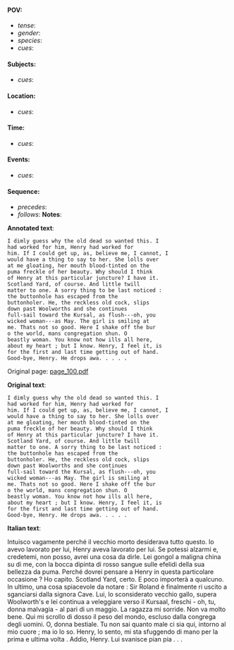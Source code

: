 #### POV: 
  - *tense*:
  - *gender*:
  - *species*:
  - *cues*:
#### Subjects:
  - *cues*:
#### Location:
  - *cues*:
#### Time:
  - *cues*:
#### Events:
  - *cues*:
#### Sequence:
  - *precedes*: 
  - *follows*:
**Notes**:


**Annotated text**:
```
I dimly guess why the old dead so wanted this. I 
had worked for him, Henry had worked for 
him. If I could get up, as, believe me, I cannot, I 
would have a thing to say to her. She lolls over 
at me gloating, her mouth blood-tinted on the 
puma freckle of her beauty. Why should I think 
of Henry at this particular juncture? I have it. 
Scotland Yard, of course. And little twill 
matter to one. A sorry thing to be last noticed : 
the buttonhole has escaped from the 
buttonholer. He, the reckless old cock, slips 
down past Woolworths and she continues 
full-sail toward the Kursal, as flush---oh, you 
wicked woman---as May. The girl is smiling at 
me. Thats not so good. Here I shake off the bur 
o the world, mans congregation shun. O 
beastly woman. You know not how ills all here, 
about my heart ; but I know. Henry, I feel it, is 
for the first and last time getting out of hand. 
Good-bye, Henry. He drops awa. . . . . 
```

Original page:
[page_100.pdf](https://github.com/vigji/cainjb/blob/main/source_material/pages/page_100.pdf)

**Original text**:
```
I dimly guess why the old dead so wanted this. I 
had worked for him, Henry had worked for 
him. If I could get up, as, believe me, I cannot, I 
would have a thing to say to her. She lolls over 
at me gloating, her mouth blood-tinted on the 
puma freckle of her beauty. Why should I think 
of Henry at this particular juncture? I have it. 
Scotland Yard, of course. And little twill 
matter to one. A sorry thing to be last noticed : 
the buttonhole has escaped from the 
buttonholer. He, the reckless old cock, slips 
down past Woolworths and she continues 
full-sail toward the Kursal, as flush---oh, you 
wicked woman---as May. The girl is smiling at 
me. Thats not so good. Here I shake off the bur 
o the world, mans congregation shun. O 
beastly woman. You know not how ills all here, 
about my heart ; but I know. Henry, I feel it, is 
for the first and last time getting out of hand. 
Good-bye, Henry. He drops awa. . . . . 
```

**Italian text**:

Intuisco vagamente perché il vecchio morto desiderava tutto questo. lo avevo lavorato per lui, Henry aveva lavorato per lui. Se potessi alzarmi e, credetemi, non posso, avrei una cosa da dirle. Lei gongol  a maligna china su di me, con la bocca dipinta di rosso sangue sulle efelidi della sua bellezza da puma. Perché dovrei pensare a Henry in questa particolare occasione ? Ho capito. Scotland Yard, certo. E poco importerà a qualcuno. In ultimo, una cosa spiacevole da notare : Sir Roland è finalmente ri uscito a sganciarsi dalla signora Cave. Lui, lo sconsiderato vecchio gallo, supera Woolworth's e lei continua a veleggiare verso il Kursaal, freschi - oh, tu, donna malvagia - al pari di un maggio. La ragazza mi sorride. Non va molto bene. Qui mi scrollo di dosso il peso del mondo, escluso dalla congrega degli uomini. O, donna bestiale. Tu non sai quanto male ci sia qui, intorno al mio cuore ; ma io lo so. Henry, lo sento, mi sta sfuggendo di mano per la prima e ultima volta . Addio, Henry. Lui svanisce pian pia . . .

